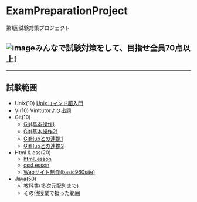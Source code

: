 # ExamPreparationProject
第1回試験対策プロジェクト

## ![image](https://joytas.net/php/man.jpg)みんなで試験対策をして、目指せ全員70点以上!

---

## 試験範囲

- Unix(10) [Unixコマンド超入門](https://joytas.net/programming/unix%e3%82%b3%e3%83%9e%e3%83%b3%e3%83%89)
- Vi(10) Vimtutorより出題
- Git(10)
  - [Git(基本操作)](https://joytas.net/programming/git/basic)
  - [Git(基本操作2)](https://joytas.net/programming/git/basic2)
  - [GitHubとの連携1](https://joytas.net/programming/git/github1)
  - [GitHubとの連携2](https://joytas.net/programming/git/github2)
- Html & css(20)
  - [htmlLesson](https://joytas.net/202010/htmllesson/)
  - [cssLesson](https://joytas.net/202010/csslesson/)
  - [Webサイト制作(basic960site)](https://joytas.net/programming/website/webbasic)
- Java(50)
  - 教科書(多次元配列まで)
  - その他授業で扱った範囲

